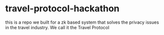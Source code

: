 # travel-protocol-hackathon
this is a repo we built for a zk based system that solves the privacy issues in the travel industry. We call it the Travel Protocol
